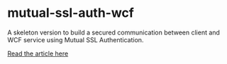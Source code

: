 # mutual-ssl-auth-wcf
A skeleton version to build a secured communication between client and WCF service using Mutual SSL Authentication.

[Read the article here](http://tech.manabtawi.com/2016/02/25/securing-wcf-service-using-mutual-ssl-authentication/)
